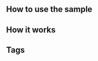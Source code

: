 # <!-- Title of the sample. Start with a verb. It doesn't need to match exactly with the sample project file. -->

<!-- Short description of what the sample demonstrates. -->

<!-- ![Image title](image_file_name.jpg). -->

## How to use the sample

<!-- This is the section where users can find information about how to see what the sample demonstrates. -->
<!-- Explain what the sample demonstrates more than the short description above at the beginning of this section. Include what steps users need to take in order to see the function from what sample scene users should open. If there are any specific steps that are required after clicking play such as pressing a button/clicking in the viewport/any other specific controls should be here. Also, if there are any deployment steps required such as a VR sample, that instruction should be here. -->

## How it works

<!-- This is the section where users can find information about how it's done to demonstrate the function. -->
<!-- This section can be in steps or subsections. If there are any words that can be linked to any doc page, ours and other Esri pages, it's highly recommended to add them. If there is any Unity documentation such as API Ref that is useful for users to understand, it will be nice to provide them. -->

## Tags

<!-- Add tags. Check other samples to see what tags are used. -->

<!-- If you work with both Unity and Unreal Engine, be careful not to mix up Unity terms and Unreal Engine terms. -->
